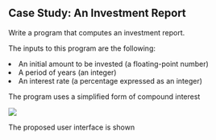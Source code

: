 Case Study: An Investment Report
-----------------------------------
Write a program that computes an investment report.

The inputs to this program are the following:
<li>An initial amount to be invested (a floating-point number)</li>
<li>A period of years (an integer)</li>
<li>An interest rate (a percentage expressed as an integer)</li>

The program uses a simplified form of compound interest

<img src="https://github.com/blrk/18CS2068-Python-Programming-Batch4/blob/master/Investment_Report/ci.png"></img> 

The proposed user interface is shown


